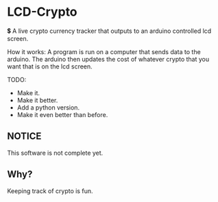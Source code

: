 # LCD-Crypto
:heavy_dollar_sign: A live crypto currency tracker that outputs to an arduino controlled lcd screen.

How it works:
A program is run on a computer that sends data to the arduino.
The arduino then updates the cost of whatever crypto that you want that is on the lcd screen.

TODO:
 - Make it.
 - Make it better.
 - Add a python version.
 - Make it even better than before.

## NOTICE
This software is not complete yet.

## Why?
Keeping track of crypto is fun.
